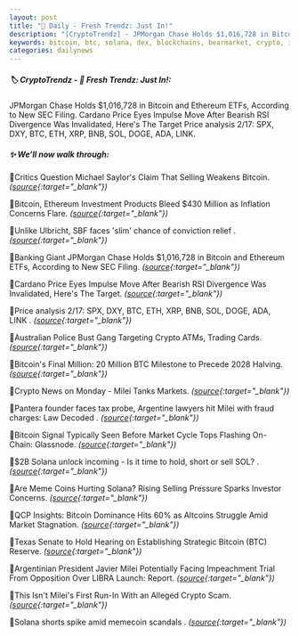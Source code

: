 ```yaml
---
layout: post
title: "🌌 Daily - Fresh Trendz: Just In!"
description: "[CryptoTrendz] - JPMorgan Chase Holds $1,016,728 in Bitcoin and Ethereum ETFs, According to New SEC Filing. Cardano Price Eyes Impulse Move After Bearish RSI Divergence Was Invalidated, Here's The Target Price analysis 2/17: SPX, DXY, BTC, ETH, XRP, BNB, SOL, DOGE, ADA, LINK."
keywords: bitcoin, btc, solana, dex, blockchains, bearmarket, crypto, investment, dapps, altcoins
categories: dailynews
---
```


##### 🏷️ CryptoTrendz - 📌 *Fresh Trendz: Just In!:*

JPMorgan Chase Holds $1,016,728 in Bitcoin and Ethereum ETFs, According to New SEC Filing. Cardano Price Eyes Impulse Move After Bearish RSI Divergence Was Invalidated, Here's The Target Price analysis 2/17: SPX, DXY, BTC, ETH, XRP, BNB, SOL, DOGE, ADA, LINK.

##### ✨ *We’ll now walk through:*


🔹Critics Question Michael Saylor's Claim That Selling Weakens Bitcoin. *([source](https://s.avyag.com/1xay){:target="_blank"})*

🔹Bitcoin, Ethereum Investment Products Bleed $430 Million as Inflation Concerns Flare. *([source](https://s.avyag.com/wj5s){:target="_blank"})*

🔹Unlike Ulbricht, SBF faces 'slim' chance of conviction relief . *([source](https://s.avyag.com/zbmg){:target="_blank"})*

🔹Banking Giant JPMorgan Chase Holds $1,016,728 in Bitcoin and Ethereum ETFs, According to New SEC Filing. *([source](https://s.avyag.com/3awn){:target="_blank"})*

🔹Cardano Price Eyes Impulse Move After Bearish RSI Divergence Was Invalidated, Here's The Target. *([source](https://s.avyag.com/ro7e){:target="_blank"})*

🔹Price analysis 2/17: SPX, DXY, BTC, ETH, XRP, BNB, SOL, DOGE, ADA, LINK . *([source](https://s.avyag.com/g9m4){:target="_blank"})*

🔹Australian Police Bust Gang Targeting Crypto ATMs, Trading Cards. *([source](https://s.avyag.com/4wtv){:target="_blank"})*

🔹Bitcoin's Final Million: 20 Million BTC Milestone to Precede 2028 Halving. *([source](https://s.avyag.com/9rqo){:target="_blank"})*

🔹Crypto News on Monday - Milei Tanks Markets. *([source](https://s.avyag.com/s503){:target="_blank"})*

🔹Pantera founder faces tax probe, Argentine lawyers hit Milei with fraud charges: Law Decoded . *([source](https://s.avyag.com/7ekp){:target="_blank"})*

🔹Bitcoin Signal Typically Seen Before Market Cycle Tops Flashing On-Chain: Glassnode. *([source](https://s.avyag.com/ry0d){:target="_blank"})*

🔹$2B Solana unlock incoming - Is it time to hold, short or sell SOL? . *([source](https://s.avyag.com/c50v){:target="_blank"})*

🔹Are Meme Coins Hurting Solana? Rising Selling Pressure Sparks Investor Concerns. *([source](https://s.avyag.com/otay){:target="_blank"})*

🔹QCP Insights: Bitcoin Dominance Hits 60% as Altcoins Struggle Amid Market Stagnation. *([source](https://s.avyag.com/qf4y){:target="_blank"})*

🔹Texas Senate to Hold Hearing on Establishing Strategic Bitcoin (BTC) Reserve. *([source](https://s.avyag.com/qv18){:target="_blank"})*

🔹Argentinian President Javier Milei Potentially Facing Impeachment Trial From Opposition Over LIBRA Launch: Report. *([source](https://s.avyag.com/ljap){:target="_blank"})*

🔹This Isn't Milei's First Run-In With an Alleged Crypto Scam. *([source](https://s.avyag.com/0qjy){:target="_blank"})*

🔹Solana shorts spike amid memecoin scandals . *([source](https://s.avyag.com/0fjs){:target="_blank"})*

